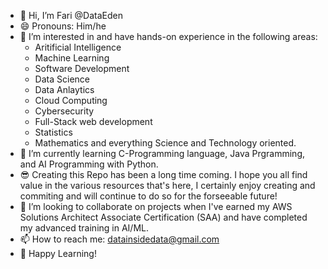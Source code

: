 - 👋 Hi, I’m Fari @DataEden
- 😄 Pronouns: Him/he
- 👀 I’m interested in and have hands-on experience in the following areas:
  * Aritificial Intelligence
  * Machine Learning
  * Software Development
  * Data Science
  * Data Anlaytics
  * Cloud Computing
  * Cybersecurity
  * Full-Stack web development
  * Statistics
  * Mathematics and everything Science and Technology oriented. 
- 🌱 I’m currently learning C-Programming language, Java Prgramming, and AI Programming with Python. 
- 😎 Creating this Repo has been a long time coming. I hope you all find value in the various resources that's here, I certainly enjoy creating and commiting and will 
      continue to do so for the forseeable future!
- 💞️ I’m looking to collaborate on projects when I've earned my AWS Solutions Architect Associate Certification (SAA) and have completed my advanced training in AI/ML.
- 📫 How to reach me: datainsidedata@gmail.com
- 🤩 Happy Learning!

  

<!---
DataEden/DataEden is a ✨ special ✨ repository because its `README.md` (this file) appears on your GitHub profile.
You can click the Preview link to take a look at your changes.
--->
